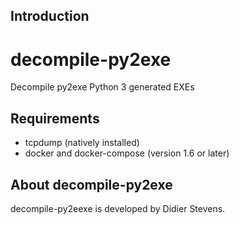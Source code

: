 ## Introduction

# decompile-py2exe

Decompile py2exe Python 3 generated EXEs

## Requirements

- tcpdump (natively installed)
- docker and docker-compose (version 1.6 or later)

## About decompile-py2exe

decompile-py2eexe is developed by Didier Stevens.

